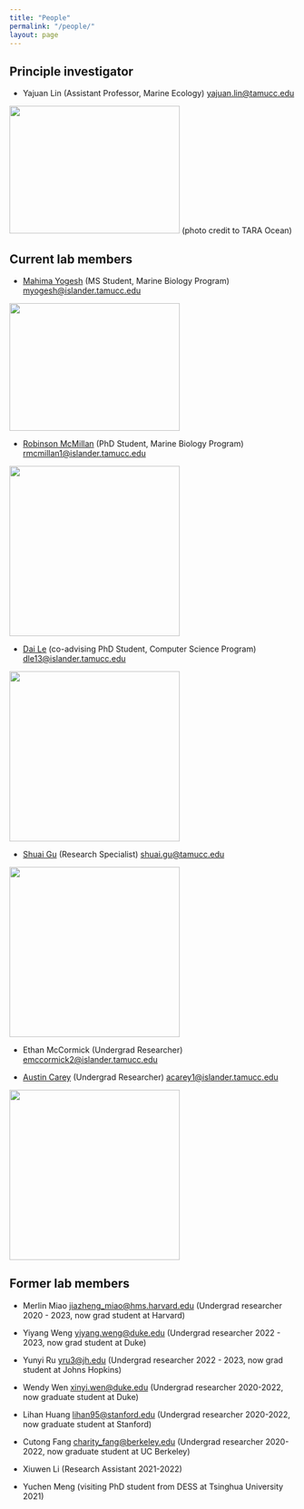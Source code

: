 ```yaml
---
title: "People"
permalink: "/people/"
layout: page
---
```


## Principle investigator
- Yajuan Lin (Assistant Professor, Marine Ecology) <yajuan.lin@tamucc.edu>

<img src="https://yajuanlin.github.io/assets/img/CREDITS-MAEVA-BARDY-YAJUAN-LIN-BD-1.jpeg" width="300" height="225"/>
(photo credit to TARA Ocean)

## Current lab members

- <a href="https://yajuanlin.github.io/Mahima/">Mahima Yogesh</a> (MS Student, Marine Biology Program) <myogesh@islander.tamucc.edu>

<img src="https://yajuanlin.github.io/assets/img/Mahima_profile-photo.png" width="300" height="225"/> 

- <a href="https://yajuanlin.github.io/McMillan/">Robinson McMillan</a> (PhD Student, Marine Biology Program) <rmcmillan1@islander.tamucc.edu>

<img src="https://yajuanlin.github.io/assets/img/McMillan Photo.jpeg" width="300" /> 

- <a href="https://yajuanlin.github.io/DaiLe/">Dai Le</a> (co-advising PhD Student, Computer Science Program) <dle13@islander.tamucc.edu>

<img src="https://yajuanlin.github.io/assets/img/LeDai profile photo.png" width="300" /> 

- <a href="https://yajuanlin.github.io/ShuaiGu/">Shuai Gu</a> (Research Specialist) <shuai.gu@tamucc.edu>

<img src="https://yajuanlin.github.io/assets/img/Shuai profile photo.png" width="300" /> 

- Ethan McCormick (Undergrad Researcher) <emccormick2@islander.tamucc.edu>

- <a href="https://yajuanlin.github.io/AustinC/">Austin Carey</a> (Undergrad Researcher) <acarey1@islander.tamucc.edu>

<img src="https://yajuanlin.github.io/assets/img/Austin profile photo.png" width="300" /> 

## Former lab members

- Merlin Miao <jiazheng_miao@hms.harvard.edu> (Undergrad researcher 2020 - 2023, now grad student at Harvard)

- Yiyang Weng <yiyang.weng@duke.edu> (Undergrad researcher 2022 - 2023, now grad student at Duke)

- Yunyi Ru <yru3@jh.edu> (Undergrad researcher 2022 - 2023, now grad student at Johns Hopkins)

- Wendy Wen <xinyi.wen@duke.edu> (Undergrad researcher 2020-2022, now graduate student at Duke)

- Lihan Huang <lihan95@stanford.edu> (Undergrad researcher 2020-2022, now graduate student at Stanford)

- Cutong Fang <charity_fang@berkeley.edu> (Undergrad researcher 2020-2022, now graduate student at UC Berkeley)

- Xiuwen Li (Research Assistant 2021-2022)

- Yuchen Meng (visiting PhD student from DESS at Tsinghua University 2021)
